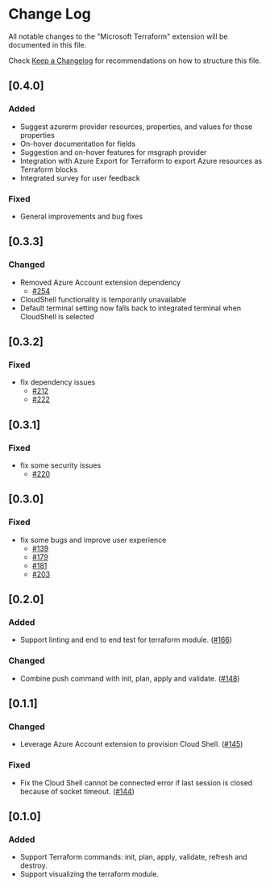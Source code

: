 # Change Log

All notable changes to the "Microsoft Terraform" extension will be documented in this file.		
		
Check [Keep a Changelog](http://keepachangelog.com/) for recommendations on how to structure this file.

## [0.4.0]
### Added
- Suggest azurerm provider resources, properties, and values for those properties
- On-hover documentation for fields
- Suggestion and on-hover features for msgraph provider
- Integration with Azure Export for Terraform to export Azure resources as Terraform blocks
- Integrated survey for user feedback

### Fixed
- General improvements and bug fixes

## [0.3.3]
### Changed
- Removed Azure Account extension dependency
  - [#254](https://github.com/Azure/vscode-azureterraform/pull/254)
- CloudShell functionality is temporarily unavailable
- Default terminal setting now falls back to integrated terminal when CloudShell is selected

## [0.3.2]
### Fixed
- fix dependency issues
  - [#212](https://github.com/Azure/vscode-azureterraform/issues/212)
  - [#222](https://github.com/Azure/vscode-azureterraform/issues/222)

## [0.3.1]
### Fixed
- fix some security issues
  - [#220](https://github.com/Azure/vscode-azureterraform/pull/220)

## [0.3.0]
### Fixed
- fix some bugs and improve user experience
  - [#139](https://github.com/Azure/vscode-azureterraform/issues/139)
  - [#179](https://github.com/Azure/vscode-azureterraform/issues/179)
  - [#181](https://github.com/Azure/vscode-azureterraform/issues/181)
  - [#203](https://github.com/Azure/vscode-azureterraform/issues/203)

## [0.2.0]
### Added
- Support linting and end to end test for terraform module. ([#166](https://github.com/Azure/vscode-azureterraform/issues/166))

### Changed
- Combine push command with init, plan, apply and validate. ([#148](https://github.com/Azure/vscode-azureterraform/issues/148))

## [0.1.1]
### Changed
- Leverage Azure Account extension to provision Cloud Shell. ([#145](https://github.com/Azure/vscode-azureterraform/issues/145))

### Fixed
- Fix the Cloud Shell cannot be connected error if last session is closed because of socket timeout. ([#144](https://github.com/Azure/vscode-azureterraform/issues/144))

## [0.1.0]
### Added
- Support Terraform commands: init, plan, apply, validate, refresh and destroy.
- Support visualizing the terraform module.
